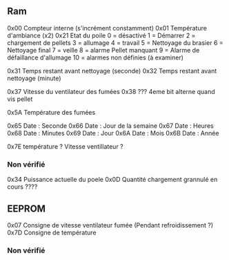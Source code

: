 
## Ram
0x00 Compteur interne (s'incrément constamment)
0x01 Température d'ambiance (x2)
0x21 Etat du poile 	0 = désactivé
					1 = Démarrer
					2 = chargement de pellets
					3 = allumage
					4 = travail
					5 = Nettoyage du brasier
					6 = Nettoyage final
					7 = veille
					8 = alarme Pellet manquant
					9 = Alarme de défaillance d'allumage
					10 = alarmes non définies (à examiner)

0x31 Temps restant avant nettoyage (seconde)
0x32 Temps restant avant nettoyage (minute)

0x37 Vitesse du ventilateur des fumées
0x38 ??? 4eme bit alterne quand vis pellet

0x5A Température des fumées

0x65 Date : Seconde
0x66 Date : Jour de la semaine
0x67 Date : Heures
0x68 Date : Minutes
0x69 Date : Jour
0x6A Date : Mois
0x6B Date : Année

0x7E température ? Vitesse ventillateur ?

### Non vérifié
0x34 Puissance actuelle du poele
0x0D Quantité chargement grannulé en cours ????


## EEPROM

0x07 Consigne de vitesse ventilateur fumée  (Pendant refroidissement ?)
0x7D Consigne de température

### Non vérifié